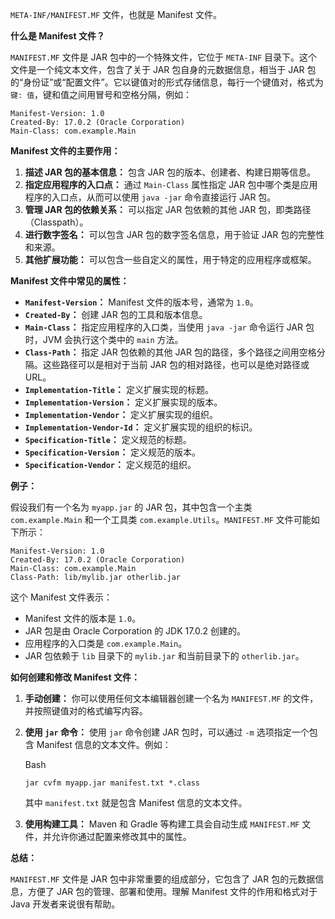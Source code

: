  `META-INF/MANIFEST.MF` 文件，也就是 Manifest 文件。

**什么是 Manifest 文件？**

`MANIFEST.MF` 文件是 JAR 包中的一个特殊文件，它位于 `META-INF` 目录下。这个文件是一个纯文本文件，包含了关于 JAR 包自身的元数据信息，相当于 JAR 包的“身份证”或“配置文件”。它以键值对的形式存储信息，每行一个键值对，格式为 `键: 值`，键和值之间用冒号和空格分隔，例如：

```
Manifest-Version: 1.0
Created-By: 17.0.2 (Oracle Corporation)
Main-Class: com.example.Main
```

**Manifest 文件的主要作用：**

1. **描述 JAR 包的基本信息：** 包含 JAR 包的版本、创建者、构建日期等信息。
2. **指定应用程序的入口点：** 通过 `Main-Class` 属性指定 JAR 包中哪个类是应用程序的入口点，从而可以使用 `java -jar` 命令直接运行 JAR 包。
3. **管理 JAR 包的依赖关系：** 可以指定 JAR 包依赖的其他 JAR 包，即类路径（Classpath）。
4. **进行数字签名：** 可以包含 JAR 包的数字签名信息，用于验证 JAR 包的完整性和来源。
5. **其他扩展功能：** 可以包含一些自定义的属性，用于特定的应用程序或框架。

**Manifest 文件中常见的属性：**

- **`Manifest-Version`：** Manifest 文件的版本号，通常为 `1.0`。
- **`Created-By`：** 创建 JAR 包的工具和版本信息。
- **`Main-Class`：** 指定应用程序的入口类，当使用 `java -jar` 命令运行 JAR 包时，JVM 会执行这个类中的 `main` 方法。
- **`Class-Path`：** 指定 JAR 包依赖的其他 JAR 包的路径，多个路径之间用空格分隔。这些路径可以是相对于当前 JAR 包的相对路径，也可以是绝对路径或 URL。
- **`Implementation-Title`：** 定义扩展实现的标题。
- **`Implementation-Version`：** 定义扩展实现的版本。
- **`Implementation-Vendor`：** 定义扩展实现的组织。
- **`Implementation-Vendor-Id`：** 定义扩展实现的组织的标识。
- **`Specification-Title`：** 定义规范的标题。
- **`Specification-Version`：** 定义规范的版本。
- **`Specification-Vendor`：** 定义规范的组织。

**例子：**

假设我们有一个名为 `myapp.jar` 的 JAR 包，其中包含一个主类 `com.example.Main` 和一个工具类 `com.example.Utils`。`MANIFEST.MF` 文件可能如下所示：

```
Manifest-Version: 1.0
Created-By: 17.0.2 (Oracle Corporation)
Main-Class: com.example.Main
Class-Path: lib/mylib.jar otherlib.jar
```

这个 Manifest 文件表示：

- Manifest 文件的版本是 `1.0`。
- JAR 包是由 Oracle Corporation 的 JDK 17.0.2 创建的。
- 应用程序的入口类是 `com.example.Main`。
- JAR 包依赖于 `lib` 目录下的 `mylib.jar` 和当前目录下的 `otherlib.jar`。

**如何创建和修改 Manifest 文件：**

1. **手动创建：** 你可以使用任何文本编辑器创建一个名为 `MANIFEST.MF` 的文件，并按照键值对的格式编写内容。
    
2. **使用 `jar` 命令：** 使用 `jar` 命令创建 JAR 包时，可以通过 `-m` 选项指定一个包含 Manifest 信息的文本文件。例如：
    
    Bash
    
    ```
    jar cvfm myapp.jar manifest.txt *.class
    ```
    
    其中 `manifest.txt` 就是包含 Manifest 信息的文本文件。
    
3. **使用构建工具：** Maven 和 Gradle 等构建工具会自动生成 `MANIFEST.MF` 文件，并允许你通过配置来修改其中的属性。
    

**总结：**

`MANIFEST.MF` 文件是 JAR 包中非常重要的组成部分，它包含了 JAR 包的元数据信息，方便了 JAR 包的管理、部署和使用。理解 Manifest 文件的作用和格式对于 Java 开发者来说很有帮助。